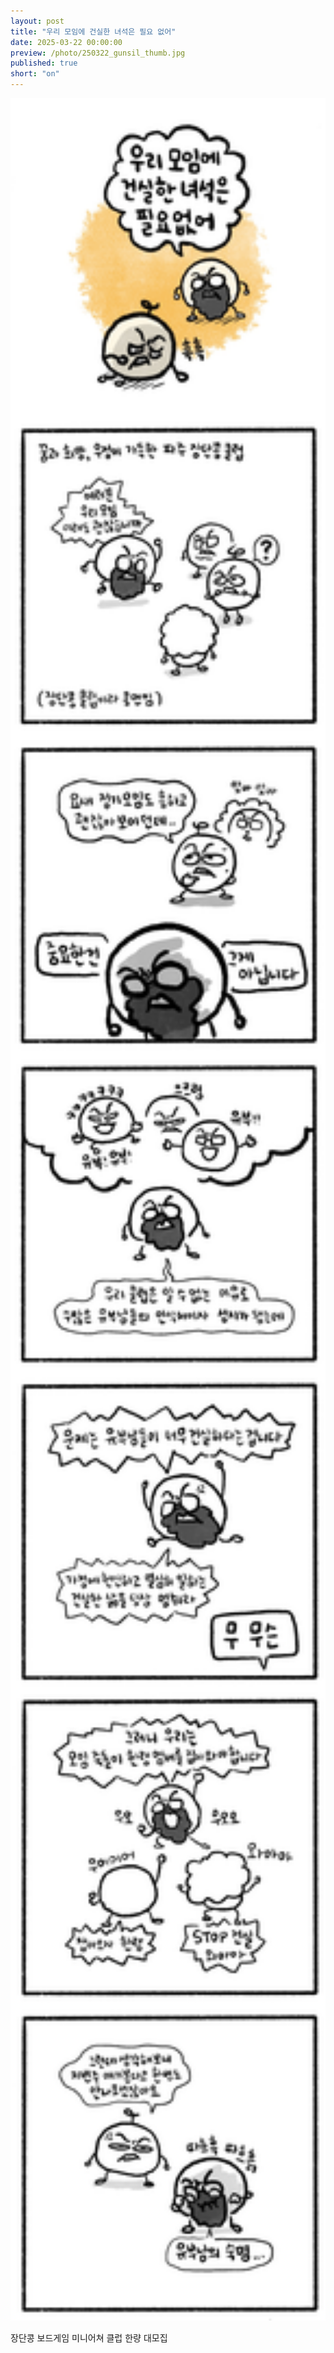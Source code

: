 ```yaml
---
layout: post
title: "우리 모임에 건실한 녀석은 필요 없어"
date: 2025-03-22 00:00:00
preview: /photo/250322_gunsil_thumb.jpg
published: true
short: "on"
---
```


<img src="/photo/250322_gunsil.jpg" width="1000">


장단콩 보드게임 미니어쳐 클럽 한량 대모집










